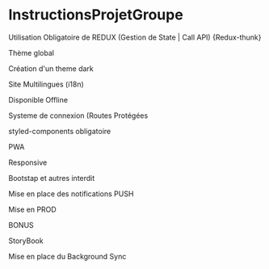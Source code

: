 # InstructionsProjetGroupe

Utilisation Obligatoire de REDUX (Gestion de State | Call API) {Redux-thunk}  

Thème global

Création d'un theme dark

Site Multilingues (i18n)

Disponible Offline

Systeme de connexion (Routes Protégées

styled-components obligatoire

PWA

Responsive

Bootstap et autres interdit

Mise en place des notifications PUSH

Mise en PROD


BONUS 

StoryBook

Mise en place du Background Sync
